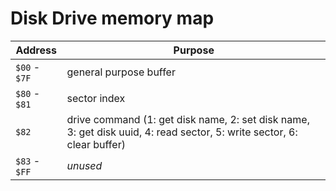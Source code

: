 # Disk Drive memory map

| Address       | Purpose                                                                                                                |
|---------------|------------------------------------------------------------------------------------------------------------------------|
| `$00` - `$7F` | general purpose buffer                                                                                                 |
| `$80` - `$81` | sector index                                                                                                           |
| `$82`         | drive command (1: get disk name, 2: set disk name, 3: get disk uuid, 4: read sector, 5: write sector, 6: clear buffer) |
| `$83` - `$FF` | _unused_                                                                                                               |
